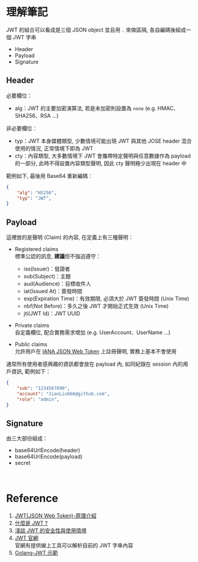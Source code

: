 # 理解筆記

JWT 的組合可以看成是三個 JSON object 並且用 `.` 來做區隔, 各自編碼後組成一個 JWT 字串

- Header
- Payload
- Signature

## Header

必要欄位：

- alg：JWT 的主要加密演算法, 若是未加密則設置為 `none` (e.g. HMAC、SHA256、RSA ...)

非必要欄位：

- typ：JWT 本身媒體類型, 少數情境可能出現 JWT 與其他 JOSE header 混合使用的情況, 正常情境下即為 JWT
- cty：內容類型, 大多數情境下 JWT 會攜帶特定聲明與任意數據作為 payload 的一部分, 此時不得設置內容類型聲明, 因此 cty 聲明極少出現在 header 中

範例如下, 最後用 Base64 重新編碼：

```json
{
    "alg": "HS256",
    "typ": "JWT",
}
```

## Payload

這裡放的是聲明 (Claim) 的內容, 在定義上有三種聲明：

- Registered claims  
  標準公認的訊息, **建議**但不強迫遵守：
  - iss(Issuer)：發證者
  - sub(Subject)：主題
  - aud(Audience)：目標收件人
  - iat(Issued At)：簽發時間
  - exp(Expiration Time)：有效期限, 必須大於 JWT 簽發時間 (Unix Time)
  - nbf(Not Before)：多久之後 JWT 才開始正式生效 (Unix Time)
  - jti(JWT Id)：JWT UUID

- Private claims  
   自定義欄位, 配合實務需求增加 (e.g. UserAccount、UserName ...)

- Public claims  
   允許用戶在 [IANA JSON Web Token](https://www.iana.org/assignments/jwt/jwt.xhtml) 上註冊聲明, 實務上基本不會使用

通常所有使用者感興趣的資訊都會放在 payload 內, 如同紀錄在 session 內的用戶資訊, 範例如下：

```json
{
    "sub": "1234567890",
    "account": "JianLiu666@github.com",
    "role": "admin",
}
```

## Signature

由三大部份組成：

- base64UrlEncode(header)
- base64UrlEncode(payload)
- secret

<br/>

# Reference

1. [JWT(JSON Web Token)-原理介紹](https://kennychen-blog.herokuapp.com/2019/12/14/JWT-JSON-Web-Tokens-%E5%8E%9F%E7%90%86%E4%BB%8B%E7%B4%B9/)
2. [什麼是 JWT ?](https://5xruby.tw/posts/what-is-jwt/)
3. [淺談 JWT 的安全性與使用情境](https://medium.com/mr-efacani-teatime/%E6%B7%BA%E8%AB%87jwt%E7%9A%84%E5%AE%89%E5%85%A8%E6%80%A7%E8%88%87%E9%81%A9%E7%94%A8%E6%83%85%E5%A2%83-301b5491b60e)
4. [JWT 官網](https://jwt.io/)  
   官網有提供線上工具可以解析目前的 JWT 字串內容
5. [Golang-JWT 示範](https://medium.com/%E4%BC%81%E9%B5%9D%E4%B9%9F%E6%87%82%E7%A8%8B%E5%BC%8F%E8%A8%AD%E8%A8%88/golang-json-web-tokens-jwt-olang-json-web-tokens-jwt-%E7%A4%BA%E7%AF%84-225b377e0f79)